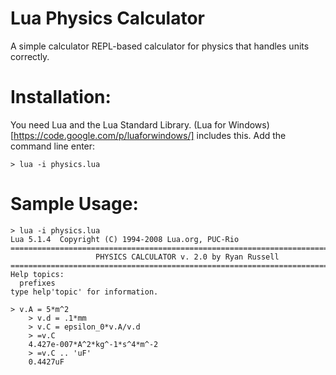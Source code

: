 Lua Physics Calculator
=============================
A simple calculator REPL-based calculator for physics
that handles units correctly.






Installation:
==============================
You need Lua and the Lua Standard Library.
(Lua for Windows)[https://code.google.com/p/luaforwindows/] includes this.
Add the command line enter:

    > lua -i physics.lua
		
		
Sample Usage:
=================================
    > lua -i physics.lua
    Lua 5.1.4  Copyright (C) 1994-2008 Lua.org, PUC-Rio
    ===============================================================================
                       PHYSICS CALCULATOR v. 2.0 by Ryan Russell
    ===============================================================================
    Help topics:
      prefixes
    type help'topic' for information.

    > v.A = 5*m^2
		> v.d = .1*mm
		> v.C = epsilon_0*v.A/v.d
		> =v.C
		4.427e-007*A^2*kg^-1*s^4*m^-2
		> =v.C .. 'uF'
		0.4427uF
		